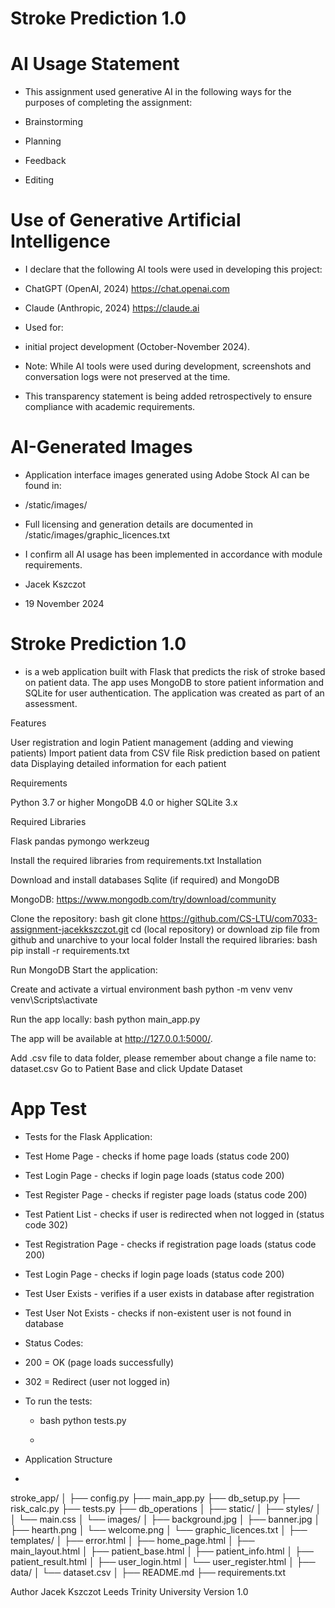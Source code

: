 # Stroke Prediction 1.0

# AI Usage Statement
* This assignment used generative AI in the following ways for the purposes of completing the assignment:

* Brainstorming
* Planning
* Feedback
* Editing

# Use of Generative Artificial Intelligence

* I declare that the following AI tools were used in developing this project:

* ChatGPT (OpenAI, 2024)  https://chat.openai.com
* Claude (Anthropic, 2024) https://claude.ai
* Used for: 
* initial project development (October-November 2024).
  
* Note: While AI tools were used during development, screenshots and conversation logs were not preserved at the time. 
* This transparency statement is being added retrospectively to ensure compliance with academic requirements.

# AI-Generated Images
* Application interface images generated using Adobe Stock AI can be found in:

* /static/images/

* Full licensing and generation details are documented in /static/images/graphic_licences.txt


* I confirm all AI usage has been implemented in accordance with module requirements.

* Jacek Kszczot
* 19 November 2024


# Stroke Prediction 1.0 
* is a web application built with Flask that predicts the risk of stroke based on patient data. 
The app uses MongoDB to store patient information and SQLite for user authentication.
The application was created as part of an assessment.

Features

User registration and login
Patient management (adding and viewing patients)
Import patient data from CSV file
Risk prediction based on patient data
Displaying detailed information for each patient

Requirements

Python 3.7 or higher
MongoDB 4.0 or higher
SQLite 3.x

Required Libraries

Flask
pandas
pymongo
werkzeug

Install the required libraries from requirements.txt
Installation

Download and install databases Sqlite (if required) and MongoDB

MongoDB: https://www.mongodb.com/try/download/community


Clone the repository:
bash git clone https://github.com/CS-LTU/com7033-assignment-jacekkszczot.git
cd (local repository)
or download zip file from github and unarchive to your local folder
Install the required libraries:
bash pip install -r requirements.txt

Run MongoDB
Start the application:

Create and activate a virtual environment
bash python -m venv venv
venv\Scripts\activate

Run the app locally:
bash python main_app.py

The app will be available at http://127.0.0.1:5000/.


Add .csv file to data folder, please remember about change a file name to: dataset.csv
Go to Patient Base and click Update Dataset

# App Test
* Tests for the Flask Application:

* Test Home Page - checks if home page loads (status code 200)
* Test Login Page - checks if login page loads (status code 200)
* Test Register Page - checks if register page loads (status code 200)
* Test Patient List - checks if user is redirected when not logged in (status code 302)
* Test Registration Page - checks if registration page loads (status code 200)
* Test Login Page - checks if login page loads (status code 200)
* Test User Exists - verifies if a user exists in database after registration
* Test User Not Exists - checks if non-existent user is not found in database

* Status Codes:

* 200 = OK (page loads successfully)
* 302 = Redirect (user not logged in)

* To run the tests:
  * bash python tests.py
 
  * 
* Application Structure
* 
stroke_app/
│
├── config.py
├── main_app.py
├── db_setup.py
├── risk_calc.py
├── tests.py
├── db_operations
│
├── static/
│   ├── styles/
│   │   └── main.css
│   └── images/
│       ├── background.jpg
│       ├── banner.jpg
│       ├── hearth.png
│       └── welcome.png
│       └── graphic_licences.txt
│
├── templates/
│   ├── error.html
│   ├── home_page.html
│   ├── main_layout.html
│   ├── patient_base.html
│   ├── patient_info.html
│   ├── patient_result.html
│   ├── user_login.html
│   └── user_register.html
│
├── data/
│   └── dataset.csv
│
├── README.md
├── requirements.txt


Author
Jacek Kszczot
Leeds Trinity University
Version
1.0
